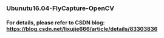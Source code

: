 ### Ubunutu16.04-FlyCapture-OpenCV

#### For details, please refer to CSDN blog: https://blog.csdn.net/lixujie666/article/details/83303836

